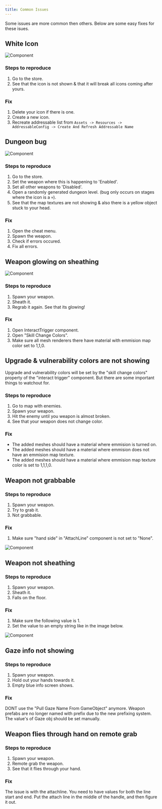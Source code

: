 ```yaml
---
title: Common Issues
---
```


Some issues are more common then others. Below are some easy fixes for these isues.

## White Icon

![Component](/img/tutorial-common-issues1.jpeg)

### Steps to reproduce

1. Go to the store.
1. See that the icon is not shown & that it will break all icons coming after yours.

### Fix

1. Delete your icon if there is one.
1. Create a new icon.
1. Recreate addressable list from `Assets -> Resources -> AddressableConfig -> Create And Refresh Addressable Name`

## Dungeon bug

![Component](/img/tutorial-common-issues2.jpeg)

### Steps to reproduce

1. Go to the store.
1. Set the weapon where this is happening to 'Enabled'.
1. Set all other weapons to 'Disabled'.
1. Open a randomly generated dungeon level. (bug only occurs on stages where the icon is a 💀).
1. See that the map textures are not showing & also there is a yellow object stuck to your head.

### Fix

1. Open the cheat menu.
1. Spawn the weapon.
1. Check if errors occured.
1. Fix all errors.

## Weapon glowing on sheathing

![Component](/img/tutorial-common-issues-sheathing.jpeg)

### Steps to reproduce

1. Spawn your weapon.
1. Sheath it.
1. Regrab it again. See that its glowing!

### Fix

1. Open InteractTrigger component.
1. Open "Skill Change Colors".
1. Make sure all mesh renderers there have material with emmision map color set to 1,1,0.

## Upgrade & vulnerability colors are not showing

Upgrade and vulnerability colors will be set by the "skill change colors" property of the "interact trigger" component. But there are some important things to watchout for.

### Steps to reproduce

1. Go to map with enemies.
1. Spawn your weapon.
1. Hit the enemy until you weapon is almost broken.
1. See that your weapon does not change color.

### Fix

* The added meshes should have a material where emmision is turned on.
* The added meshes should have a material where emmision does not have an emmision map texture.
* The added meshes should have a material where emmision map texture color is set to 1,1,1,0.

## Weapon not grabbable

### Steps to reproduce

1. Spawn your weapon.
1. Try to grab it.
1. Not grabbable.

### Fix

1. Make sure "hand side" in "AttachLine" component is not set to "None".

![Component](/img/tutorial-common-issues-hand-side-wrong.jpeg)

## Weapon not sheathing

### Steps to reproduce

1. Spawn your weapon.
1. Sheath it.
1. Falls on the floor.

### Fix

1. Make sure the following value is 1.
1. Set the value to an empty string like in the image below.

![Component](/img/tutorial-common-issues-not-sheathing.png)

## Gaze info not showing

### Steps to reproduce

1. Spawn your weapon.
1. Hold out your hands towards it.
1. Empty blue info screen shows.

### Fix

DONT use the "Pull Gaze Name From GameObject" anymore. Weapon prefabs are no longer named with prefix due to the new prefixing system. The value's of Gaze obj should be set manually.

## Weapon flies through hand on remote grab

### Steps to reproduce

1. Spawn your weapon.
1. Remote grab the weapon.
1. See that it flies through your hand.

### Fix

The issue is with the attachline.
You need to have values for both the line start and end.
Put the attach line in the middle of the handle, and then figure it out. 

